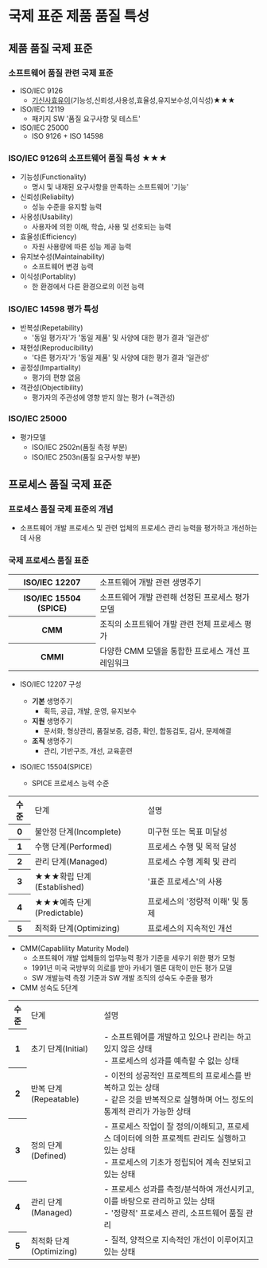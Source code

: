 # 국제 표준 제품 품질 특성
## 제품 품질 국제 표준
### 소프트웨어 품질 관련 국제 표준
- ISO/IEC 9126
  - <u>기신사효유이</u>(기능성,신뢰성,사용성,효율성,유지보수성,이식성)★★★
- ISO/IEC 12119
  - 패키지 SW '품질 요구사항 및 테스트'
- ISO/IEC 25000
  - ISO 9126 + ISO 14598 

### ISO/IEC 9126의 소프트웨어 품질 특성 ★★★
- 기능성(Functionality)
  - 명시 및 내재된 요구사항을 만족하는 소프트웨어 '기능'
- 신뢰성(Reliabilty)
  - 성능 수준을 유지할 능력
- 사용성(Usability)
  - 사용자에 의한 이해, 학습, 사용 및 선호되는 능력
- 효율성(Efficiency)
  - 자원 사용량에 따른 성능 제공 능력
- 유지보수성(Maintainability)
  - 소프트웨어 변경 능력
- 이식성(Portablity)
  - 한 환경에서 다른 환경으로의 이전 능력 

### ISO/IEC 14598 평가 특성
- 반복성(Repetability)
  - '동일 평가자'가 '동일 제품' 및 사양에 대한 평가 결과 '일관성'
- 재현성(Reproducibility)
  - '다른 평가자'가 '동일 제품' 및 사양에 대한 평가 결과 '일관성'
- 공정성(Impartiality)
  - 평가의 편향 없음
- 객관성(Objectibility)
  - 평가자의 주관성에 영향 받지 않는 평가 (=객관성)

### ISO/IEC 25000
- 평가모델
  - ISO/IEC 2502n(품질 측정 부분)
  - ISO/IEC 2503n(품질 요구사항 부분)

## 프로세스 품질 국제 표준
### 프로세스 품질 국제 표준의 개념
- 소프트웨어 개발 프로세스 및 관련 업체의 프로세스 관리 능력을 평가하고 개선하는데 사용
### 국제 프로세스 품질 표준
<table>
    <tr>
        <th>ISO/IEC 12207</th>
        <td>소프트웨어 개발 관련 생명주기</td>
    </tr>
     <tr>
        <th>ISO/IEC 15504 (SPICE)</th>
        <td>소프트웨어 개발 관련해 선정된 프로세스 평가 모델</td>
    </tr>
    <tr>
        <th>CMM</th>
        <td>조직의 소프트웨어 개발 관련 전체 프로세스 평가</td>
    </tr>
    <tr>
        <th>CMMI</th>
        <td>다양한 CMM 모델을 통합한 프로세스 개선 프레임워크</td>
    </tr>
</table>

- ISO/IEC 12207 구성
  - **기본** 생명주기
    - 획득, 공급, 개발, 운영, 유지보수
  - **지원** 생명주기
    - 문서화, 형상관리, 품질보증, 검증, 확인, 합동검토, 감사, 문제해결 
  - **조직** 생명주기
    - 관리, 기반구조, 개선, 교육훈련

- ISO/IEC 15504(SPICE)
  - SPICE 프로세스 능력 수준
<table>
<tr>
<th>수준</th>
<td>단계</td>
<td>설명</td>
</tr>
<tr>
<th>0</th>
<td>불안정 단계(Incomplete)</td>
<td>미구현 또는 목표 미달성</td>
</tr>
<tr>
<th>1</th>
<td>수행 단계(Performed)</td>
<td>프로세스 수행 및 목적 달성</td>
</tr>
<tr>
<th>2</th>
<td>관리 단계(Managed)</td>
<td>프로세스 수행 계획 및 관리</td>
</tr>
<tr>
<th>3</th>
<td>★★★확립 단계(Established)</td>
<td>'표준 프로세스'의 사용</td>
</tr>
<tr>
<th>4</th>
<td>★★★예측 단계(Predictable)</td>
<td>프로세스의 '정량적 이해' 및 통제</td>
</tr>
<tr>
<th>5</th>
<td>최적화 단계(Optimizing)</td>
<td>프로세스의 지속적인 개선</td>
</tr>
</table>


- CMM(Capablility Maturity Model)
  - 소프트웨어 개발 업체들의 업무능력 평가 기준을 세우기 위한 평가 모형
  - 1991년 미국 국방부의 의로를 받아 카네기 멜론 대학이 만든 평가 모델
  - SW 개발능력 측정 기준과 SW 개발 조직의 성숙도 수준을 평가
- CMM 성숙도 5단계
<table>
<tr>
<th>수준</th>
<td>단계</td>
<td>설명</td>
</tr>
<tr>
<th>1</th>
<td>초기 단계(Initial)</td>
<td>- 소프트웨어를 개발하고 있으나 관리는 하고 있지 않은 상태<br>
- 프로세스의 성과를 예측할 수 없는 상태</td>
</tr>
<tr>
<th>2</th>
<td>반복 단계(Repeatable)</td>
<td>- 이전의 성공적인 프로젝트의 프로세스를 반복하고 있는 상태<br> 
    - 같은 것을 반복적으로 실행하며 어느 정도의 통계적 관리가 가능한 상태</td>
</tr>
<tr>
<th>3</th>
<td>정의 단계(Defined)</td>
<td>- 프로세스 작업이 잘 정의/이해되고, 프로세스 데이터에 의한 프로젝트 관리도 실행하고 있는 상태<br>
- 프로세스의 기초가 정립되어 계속 진보되고 있는 상태</td>
</tr>
<tr>
<th>4</th>
<td>관리 단계(Managed)</td>
<td>- 프로세스 성과를 측정/분석하여 개선시키고, 이를 바탕으로 관리하고 있는 상태<br>
- '정량적' 프로세스 관리, 소프트웨어 품질 관리</td>
</tr>
<tr>
<th>5</th>
<td>최적화 단계(Optimizing)</td>
<td>- 질적, 양적으로 지속적인 개선이 이루어지고 있는 상태</td>
</tr>

</table>

